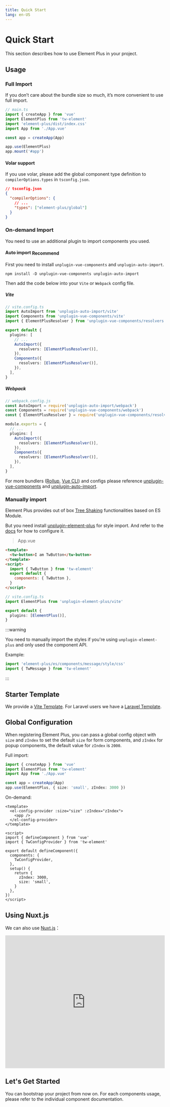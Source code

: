 ```yaml
---
title: Quick Start
lang: en-US
---
```


# Quick Start

This section describes how to use Element Plus in your project.

## Usage

### Full Import

If you don’t care about the bundle size so much, it’s more convenient to use full import.

```typescript
// main.ts
import { createApp } from 'vue'
import ElementPlus from 'tw-element'
import 'element-plus/dist/index.css'
import App from './App.vue'

const app = createApp(App)

app.use(ElementPlus)
app.mount('#app')
```

#### Volar support

If you use volar, please add the global component type definition to `compilerOptions.types` in `tsconfig.json`.

```json
// tsconfig.json
{
  "compilerOptions": {
    // ...
    "types": ["element-plus/global"]
  }
}
```

### On-demand Import

You need to use an additional plugin to import components you used.

#### Auto import <el-tag type="primary" style="vertical-align: middle;" effect="dark" size="small">Recommend</el-tag>

First you need to install `unplugin-vue-components` and `unplugin-auto-import`.

```shell
npm install -D unplugin-vue-components unplugin-auto-import
```

Then add the code below into your `Vite` or `Webpack` config file.

##### Vite

```ts
// vite.config.ts
import AutoImport from 'unplugin-auto-import/vite'
import Components from 'unplugin-vue-components/vite'
import { ElementPlusResolver } from 'unplugin-vue-components/resolvers'

export default {
  plugins: [
    // ...
    AutoImport({
      resolvers: [ElementPlusResolver()],
    }),
    Components({
      resolvers: [ElementPlusResolver()],
    }),
  ],
}
```

##### Webpack

```ts
// webpack.config.js
const AutoImport = require('unplugin-auto-import/webpack')
const Components = require('unplugin-vue-components/webpack')
const { ElementPlusResolver } = require('unplugin-vue-components/resolvers')

module.exports = {
  // ...
  plugins: [
    AutoImport({
      resolvers: [ElementPlusResolver()],
    }),
    Components({
      resolvers: [ElementPlusResolver()],
    }),
  ],
}
```

For more bundlers ([Rollup](https://rollupjs.org/), [Vue CLI](https://cli.vuejs.org/)) and configs please reference [unplugin-vue-components](https://github.com/antfu/unplugin-vue-components#installation) and [unplugin-auto-import](https://github.com/antfu/unplugin-auto-import#install).

### Manually import

Element Plus provides out of box [Tree Shaking](https://webpack.js.org/guides/tree-shaking/)
functionalities based on ES Module.

But you need install [unplugin-element-plus](https://github.com/element-plus/unplugin-element-plus) for style import.
And refer to the [docs](https://github.com/element-plus/unplugin-element-plus#readme) for how to configure it.

> App.vue

```html
<template>
  <tw-button>I am TwButton</tw-button>
</template>
<script>
  import { TwButton } from 'tw-element'
  export default {
    components: { TwButton },
  }
</script>
```

```ts
// vite.config.ts
import ElementPlus from 'unplugin-element-plus/vite'

export default {
  plugins: [ElementPlus()],
}
```

:::warning

You need to manually import the styles if you're using `unplugin-element-plus` and only used the component API.

Example:

```ts
import 'element-plus/es/components/message/style/css'
import { TwMessage } from 'tw-element'
```

:::

## Starter Template

We provide a [Vite Template](https://github.com/element-plus/element-plus-vite-starter).
For Laravel users we have a [Laravel Template](https://github.com/element-plus/element-plus-in-laravel-starter).

## Global Configuration

When registering Element Plus, you can pass a global config object with `size` and
`zIndex` to set the default `size` for form components, and `zIndex` for
popup components, the default value for `zIndex` is `2000`.

Full import:

```ts
import { createApp } from 'vue'
import ElementPlus from 'tw-element'
import App from './App.vue'

const app = createApp(App)
app.use(ElementPlus, { size: 'small', zIndex: 3000 })
```

On-demand:

```vue
<template>
  <el-config-provider :size="size" :zIndex="zIndex">
    <app />
  </el-config-provider>
</template>

<script>
import { defineComponent } from 'vue'
import { TwConfigProvider } from 'tw-element'

export default defineComponent({
  components: {
    TwConfigProvider,
  },
  setup() {
    return {
      zIndex: 3000,
      size: 'small',
    }
  },
})
</script>
```

## Using Nuxt.js

We can also use [Nuxt.js](https://nuxtjs.org)：

<div class="glitch-embed-wrap" style="height: 420px; width: 100%;">
  <iframe src="https://glitch.com/embed/#!/embed/nuxt-with-element?path=nuxt.config.js&previewSize=0&attributionHidden=true" alt="nuxt-with-element on glitch" style="height: 100%; width: 100%; border: 0;"></iframe>
</div>

## Let's Get Started

You can bootstrap your project from now on. For each components usage, please
refer to the individual component documentation.
